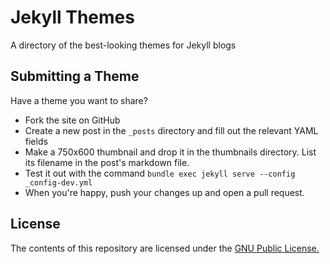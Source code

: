 Jekyll Themes
=============

A directory of the best-looking themes for Jekyll blogs


Submitting a Theme
------------------

Have a theme you want to share?

* Fork the site on GitHub
* Create a new post in the `_posts` directory and fill out the relevant YAML fields
* Make a 750x600 thumbnail and drop it in the thumbnails directory. List its filename in the post's markdown file.
* Test it out with the command `bundle exec jekyll serve --config _config-dev.yml`
* When you're happy, push your changes up and open a pull request.


License
-------

The contents of this repository are licensed under the [GNU Public License.](http://www.gnu.org/licenses/gpl-3.0.html)

